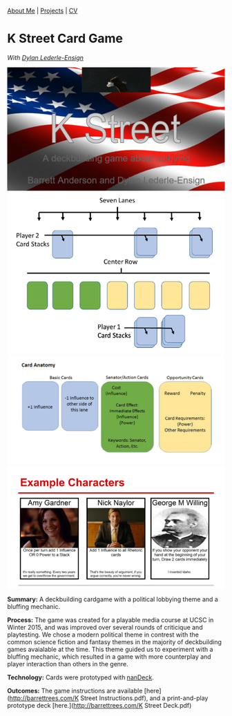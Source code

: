 [About Me](index.html) | [Projects](projects.html) | [CV](CV.html) 

# K Street Card Game
*With [Dylan Lederle-Ensign](http://www.dlederle.com/)*

  <div class="project-slideshow">
  
  <div>
  
   <img src="kstreet4.png" alt="K Street">
  
  </div>
  
   <div>
  
   <img src="kstreet2.png" alt="K Street">
  
  </div>
    
   <div>
  
   <img src="kstreet3.png" alt="K Street">
  
  </div>
    
   <div>
  
   <img src="kstreet.png" alt="K Street">
  
  </div>
  
  </div>
  

<div markdown="1" >

**Summary:** A deckbuilding cardgame with a political lobbying theme and a bluffing mechanic.

**Process:** The game was created for a playable media course at UCSC in Winter 2015, and was improved over several rounds of criticique and playtesting. We chose a modern political theme in contrest with the common science fiction and fantasy themes in the majority of deckbuilding games avaialable at the time. This theme guided us to experiment with a bluffing mechanic, which resulted in a game with more counterplay and player interaction than others in the genre.

**Technology:** Cards were prototyped with [nanDeck](http://www.nand.it/nandeck/).

**Outcomes:** The game instructions are available [here](http://barrettrees.com/K Street Instructions.pdf), and a 
print-and-play prototype deck [here.](http://barrettrees.com/K Street Deck.pdf)

</div>

